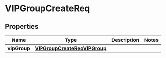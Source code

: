 # VIPGroupCreateReq

## Properties
Name | Type | Description | Notes
------------ | ------------- | ------------- | -------------
**vipGroup** | [**VIPGroupCreateReqVIPGroup**](VIPGroupCreateReqVIPGroup.md) |  | 
